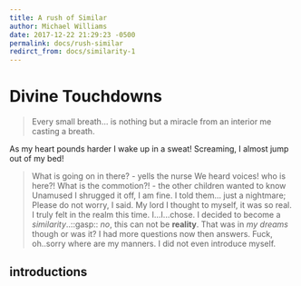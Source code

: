 ```yaml
---
title: A rush of Similar
author: Michael Williams
date: 2017-12-22 21:29:23 -0500
permalink: docs/rush-similar
redirct_from: docs/similarity-1
---
```

# Divine Touchdowns

> Every small breath... is nothing but a miracle from an interior me casting a breath.

As my heart pounds harder I wake up in a sweat! Screaming, I almost jump out of my bed!
> What is going on in there? - yells the nurse
> We heard voices! who is here?! What is the commotion?! - the other children wanted to know
Unamused I shrugged it off, I am fine. I told them... just a nightmare; Please do not worry, I said. My lord I thought to myself, it was so real. I truly felt in the realm this time. I...I...chose. I decided to become a _similarity_..::gasp:: _no_, this can not be **reality**. That was in _my dreams_ though or was it? I had more questions now then answers. Fuck, oh..sorry where are my manners. I did not even introduce myself. 

## introductions
